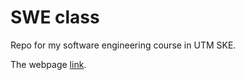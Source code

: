 # SWE class
Repo for my software engineering course in UTM SKE. 

The webpage [link](https://rekanice.github.io/utm-swe-class/).
